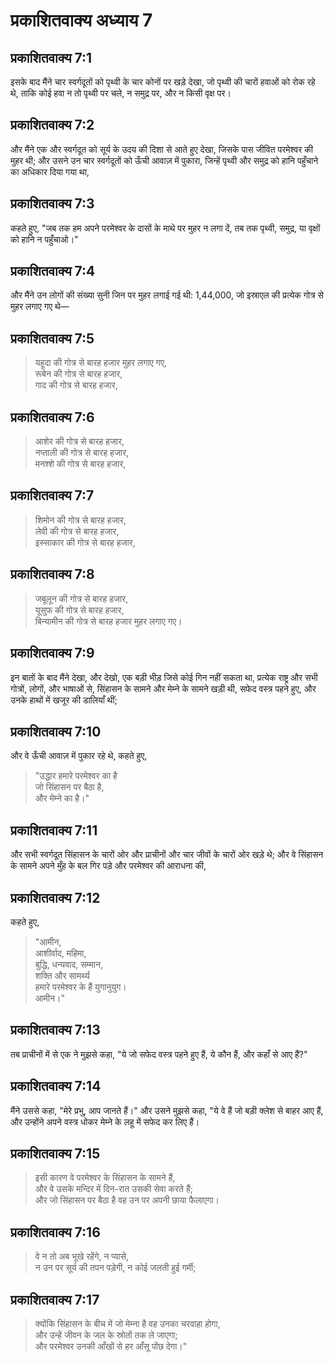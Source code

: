 # प्रकाशितवाक्य अध्याय 7

## प्रकाशितवाक्य 7:1

इसके बाद मैंने चार स्वर्गदूतों को पृथ्वी के चार कोनों पर खड़े देखा, जो पृथ्वी की चारों हवाओं को रोक रहे थे, ताकि कोई हवा न तो पृथ्वी पर चले, न समुद्र पर, और न किसी वृक्ष पर।

## प्रकाशितवाक्य 7:2

और मैंने एक और स्वर्गदूत को सूर्य के उदय की दिशा से आते हुए देखा, जिसके पास जीवित परमेश्वर की मुहर थी; और उसने उन चार स्वर्गदूतों को ऊँची आवाज़ में पुकारा, जिन्हें पृथ्वी और समुद्र को हानि पहुँचाने का अधिकार दिया गया था,

## प्रकाशितवाक्य 7:3

कहते हुए, "जब तक हम अपने परमेश्वर के दासों के माथे पर मुहर न लगा दें, तब तक पृथ्वी, समुद्र, या वृक्षों को हानि न पहुँचाओ।"

## प्रकाशितवाक्य 7:4

और मैंने उन लोगों की संख्या सुनी जिन पर मुहर लगाई गई थी: 1,44,000, जो इस्राएल की प्रत्येक गोत्र से मुहर लगाए गए थे—

## प्रकाशितवाक्य 7:5

> यहूदा की गोत्र से बारह हजार मुहर लगाए गए,  
> रूबेन की गोत्र से बारह हजार,  
> गाद की गोत्र से बारह हजार,

## प्रकाशितवाक्य 7:6

> आशेर की गोत्र से बारह हजार,  
> नप्ताली की गोत्र से बारह हजार,  
> मनश्शे की गोत्र से बारह हजार,

## प्रकाशितवाक्य 7:7

> शिमोन की गोत्र से बारह हजार,  
> लेवी की गोत्र से बारह हजार,  
> इस्साकार की गोत्र से बारह हजार,

## प्रकाशितवाक्य 7:8

> जबूलून की गोत्र से बारह हजार,  
> यूसुफ की गोत्र से बारह हजार,  
> बिन्यामीन की गोत्र से बारह हजार मुहर लगाए गए।

## प्रकाशितवाक्य 7:9

इन बातों के बाद मैंने देखा, और देखो, एक बड़ी भीड़ जिसे कोई गिन नहीं सकता था, प्रत्येक राष्ट्र और सभी गोत्रों, लोगों, और भाषाओं से, सिंहासन के सामने और मेम्ने के सामने खड़ी थी, सफेद वस्त्र पहने हुए, और उनके हाथों में खजूर की डालियाँ थीं;

## प्रकाशितवाक्य 7:10

और वे ऊँची आवाज़ में पुकार रहे थे, कहते हुए,

> "उद्धार हमारे परमेश्वर का है  
> जो सिंहासन पर बैठा है,  
> और मेम्ने का है।"

## प्रकाशितवाक्य 7:11

और सभी स्वर्गदूत सिंहासन के चारों ओर और प्राचीनों और चार जीवों के चारों ओर खड़े थे; और वे सिंहासन के सामने अपने मुँह के बल गिर पड़े और परमेश्वर की आराधना की,

## प्रकाशितवाक्य 7:12

कहते हुए,

> "आमीन,  
> आशीर्वाद, महिमा,  
> बुद्धि, धन्यवाद, सम्मान,  
> शक्ति और सामर्थ्य  
> हमारे परमेश्वर के हैं युगानुयुग।  
> आमीन।"

## प्रकाशितवाक्य 7:13

तब प्राचीनों में से एक ने मुझसे कहा, "ये जो सफेद वस्त्र पहने हुए हैं, ये कौन हैं, और कहाँ से आए हैं?"

## प्रकाशितवाक्य 7:14

मैंने उससे कहा, "मेरे प्रभु, आप जानते हैं।" और उसने मुझसे कहा, "ये वे हैं जो बड़ी क्लेश से बाहर आए हैं, और उन्होंने अपने वस्त्र धोकर मेम्ने के लहू में सफेद कर लिए हैं।

## प्रकाशितवाक्य 7:15

> इसी कारण वे परमेश्वर के सिंहासन के सामने हैं,  
> और वे उसके मन्दिर में दिन-रात उसकी सेवा करते हैं;  
> और जो सिंहासन पर बैठा है वह उन पर अपनी छाया फैलाएगा।

## प्रकाशितवाक्य 7:16

> वे न तो अब भूखे रहेंगे, न प्यासे,  
> न उन पर सूर्य की तपन पड़ेगी, न कोई जलती हुई गर्मी;

## प्रकाशितवाक्य 7:17

> क्योंकि सिंहासन के बीच में जो मेम्ना है वह उनका चरवाहा होगा,  
> और उन्हें जीवन के जल के स्रोतों तक ले जाएगा;  
> और परमेश्वर उनकी आँखों से हर आँसू पोंछ देगा।"
